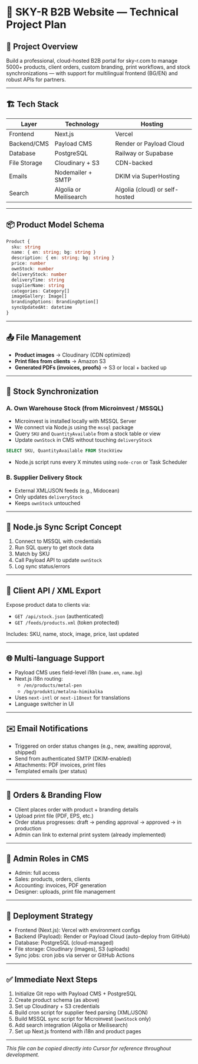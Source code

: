 # 🧠 SKY-R B2B Website — Technical Project Plan

## 📌 Project Overview

Build a professional, cloud-hosted B2B portal for sky-r.com to manage 5000+ products, client orders, custom branding, print workflows, and stock synchronizations — with support for multilingual frontend (BG/EN) and robust APIs for partners.

---

## 🏗️ Tech Stack

| Layer        | Technology             | Hosting                        |
| ------------ | ---------------------- | ------------------------------ |
| Frontend     | Next.js                | Vercel                         |
| Backend/CMS  | Payload CMS            | Render or Payload Cloud        |
| Database     | PostgreSQL             | Railway or Supabase            |
| File Storage | Cloudinary + S3        | CDN-backed                     |
| Emails       | Nodemailer + SMTP      | DKIM via SuperHosting          |
| Search       | Algolia or Meilisearch | Algolia (cloud) or self-hosted |

---

## 📦 Product Model Schema

```ts
Product {
  sku: string
  name: { en: string; bg: string }
  description: { en: string; bg: string }
  price: number
  ownStock: number
  deliveryStock: number
  deliveryTime: string
  supplierName: string
  categories: Category[]
  imageGallery: Image[]
  brandingOptions: BrandingOption[]
  syncUpdatedAt: datetime
}
```

---

## 📤 File Management

- **Product images** → Cloudinary (CDN optimized)
- **Print files from clients** → Amazon S3
- **Generated PDFs (invoices, proofs)** → S3 or local + backed up

---

## 🔁 Stock Synchronization

### A. Own Warehouse Stock (from Microinvest / MSSQL)

- Microinvest is installed locally with MSSQL Server
- We connect via Node.js using the `mssql` package
- Query `SKU` and `QuantityAvailable` from a stock table or view
- Update `ownStock` in CMS without touching `deliveryStock`

```sql
SELECT SKU, QuantityAvailable FROM StockView
```

- Node.js script runs every X minutes using `node-cron` or Task Scheduler

### B. Supplier Delivery Stock

- External XML/JSON feeds (e.g., Midocean)
- Only updates `deliveryStock`
- Keeps `ownStock` untouched

---

## 🔧 Node.js Sync Script Concept

1. Connect to MSSQL with credentials
2. Run SQL query to get stock data
3. Match by SKU
4. Call Payload API to update `ownStock`
5. Log sync status/errors

---

## 🔗 Client API / XML Export

Expose product data to clients via:

- `GET /api/stock.json` (authenticated)
- `GET /feeds/products.xml` (token protected)

Includes: SKU, name, stock, image, price, last updated

---

## 🌐 Multi-language Support

- Payload CMS uses field-level i18n (`name.en`, `name.bg`)
- Next.js i18n routing:
  - `/en/products/metal-pen`
  - `/bg/produkti/metalna-himikalka`
- Uses `next-intl` or `next-i18next` for translations
- Language switcher in UI

---

## ✉️ Email Notifications

- Triggered on order status changes (e.g., new, awaiting approval, shipped)
- Send from authenticated SMTP (DKIM-enabled)
- Attachments: PDF invoices, print files
- Templated emails (per status)

---

## 🧾 Orders & Branding Flow

- Client places order with product + branding details
- Upload print file (PDF, EPS, etc.)
- Order status progresses: draft → pending approval → approved → in production
- Admin can link to external print system (already implemented)

---

## 🔐 Admin Roles in CMS

- Admin: full access
- Sales: products, orders, clients
- Accounting: invoices, PDF generation
- Designer: uploads, print file management

---

## 🧪 Deployment Strategy

- Frontend (Next.js): Vercel with environment configs
- Backend (Payload): Render or Payload Cloud (auto-deploy from GitHub)
- Database: PostgreSQL (cloud-managed)
- File storage: Cloudinary (images), S3 (uploads)
- Sync jobs: cron jobs via server or GitHub Actions

---

## ✅ Immediate Next Steps

1. Initialize Git repo with Payload CMS + PostgreSQL
2. Create product schema (as above)
3. Set up Cloudinary + S3 credentials
4. Build cron script for supplier feed parsing (XML/JSON)
5. Build MSSQL sync script for Microinvest (`ownStock` only)
6. Add search integration (Algolia or Meilisearch)
7. Set up Next.js frontend with i18n and product pages

---

*This file can be copied directly into Cursor for reference throughout development.*